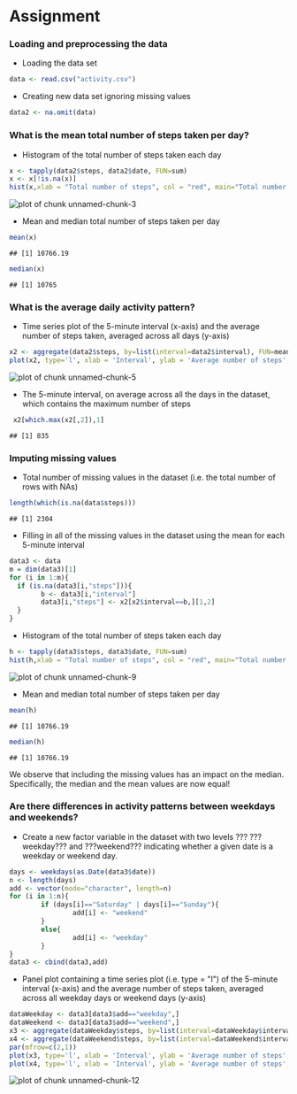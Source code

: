 Assignment
========================================================


### Loading and preprocessing the data

-  Loading the data set

```r
data <- read.csv("activity.csv")
```

-  Creating new data set ignoring missing values 

```r
data2 <- na.omit(data)
```

### What is the mean total number of steps taken per day?

-  Histogram of the total number of steps taken each day

```r
x <- tapply(data2$steps, data2$date, FUN=sum)
x <- x[!is.na(x)]
hist(x,xlab = "Total number of steps", col = "red", main="Total number of steps per day")
```

![plot of chunk unnamed-chunk-3](figure/unnamed-chunk-3-1.png) 

-  Mean and median total number of steps taken per day

```r
mean(x)
```

```
## [1] 10766.19
```

```r
median(x)
```

```
## [1] 10765
```

### What is the average daily activity pattern?

-  Time series plot of the 5-minute interval (x-axis) and the average number of steps taken, averaged across all days (y-axis)

```r
x2 <- aggregate(data2$steps, by=list(interval=data2$interval), FUN=mean)
plot(x2, type='l', xlab = 'Interval', ylab = 'Average number of steps', main='Average number of steps, averaged across all days')
```

![plot of chunk unnamed-chunk-5](figure/unnamed-chunk-5-1.png) 

-  The 5-minute interval, on average across all the days in the dataset, which contains the maximum number of steps

```r
 x2[which.max(x2[,2]),1]
```

```
## [1] 835
```

### Imputing missing values

-  Total number of missing values in the dataset (i.e. the total number of rows with NAs)

```r
length(which(is.na(data$steps)))
```

```
## [1] 2304
```

-  Filling in all of the missing values in the dataset using the mean for each 5-minute interval

```r
data3 <- data
m = dim(data3)[1]
for (i in 1:m){
  if (is.na(data3[i,"steps"])){
        b <- data3[i,"interval"] 
        data3[i,"steps"] <- x2[x2$interval==b,][1,2]   
  }      
}
```

-  Histogram of the total number of steps taken each day

```r
h <- tapply(data3$steps, data3$date, FUN=sum)
hist(h,xlab = "Total number of steps", col = "red", main="Total number of steps per day")
```

![plot of chunk unnamed-chunk-9](figure/unnamed-chunk-9-1.png) 

-  Mean and median total number of steps taken per day

```r
mean(h)
```

```
## [1] 10766.19
```

```r
median(h)
```

```
## [1] 10766.19
```
We observe that including the missing values has an impact on the median. Specifically, the median and the mean values are now equal!

### Are there differences in activity patterns between weekdays and weekends?

-  Create a new factor variable in the dataset with two levels ??? ???weekday??? and ???weekend??? indicating whether a given date is a weekday or weekend day.

```r
days <- weekdays(as.Date(data3$date))
n <- length(days)
add <- vector(mode="character", length=n)
for (i in 1:n){
        if (days[i]=="Saturday" | days[i]=="Sunday"){
                add[i] <- "weekend" 
        }
        else{
                add[i] <- "weekday"
        }
}
data3 <- cbind(data3,add)
```

-  Panel plot containing a time series plot (i.e. type = "l") of the 5-minute interval (x-axis) and the average number of steps taken, averaged across all weekday days or weekend days (y-axis)

```r
dataWeekday <- data3[data3$add=="weekday",] 
dataWeekend <- data3[data3$add=="weekend",]  
x3 <- aggregate(dataWeekday$steps, by=list(interval=dataWeekday$interval), FUN=mean)
x4 <- aggregate(dataWeekend$steps, by=list(interval=dataWeekend$interval), FUN=mean)
par(mfrow=c(2,1))
plot(x3, type='l', xlab = 'Interval', ylab = 'Average number of steps', main='Average number of steps, averaged across all weekday days' )
plot(x4, type='l', xlab = 'Interval', ylab = 'Average number of steps', main='Average number of steps, averaged across all weekend days ')
```

![plot of chunk unnamed-chunk-12](figure/unnamed-chunk-12-1.png) 



